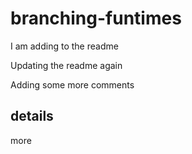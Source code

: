 # branching-funtimes

I am adding to the readme

Updating the readme again

Adding some more comments

## details

more